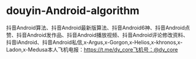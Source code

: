 # douyin-Android-algorithm
抖音Android算法、抖音Android最新版算法、抖音Android6神、抖音Android点赞、抖音Android发作品、抖音Android播放视频、抖音Android评论修改资料、抖音iAndroid、抖音Android私信,x-Argus,x-Gorgon,x-Helios,x-khronos,x-Ladon,x-Medusa本人飞机电报：https://t.me/dy_core飞机号：@dy_core
